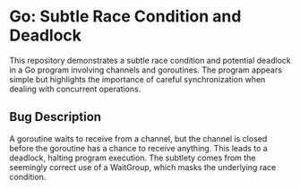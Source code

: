 # Go: Subtle Race Condition and Deadlock

This repository demonstrates a subtle race condition and potential deadlock in a Go program involving channels and goroutines. The program appears simple but highlights the importance of careful synchronization when dealing with concurrent operations.

## Bug Description

A goroutine waits to receive from a channel, but the channel is closed before the goroutine has a chance to receive anything. This leads to a deadlock, halting program execution. The subtlety comes from the seemingly correct use of a WaitGroup, which masks the underlying race condition.